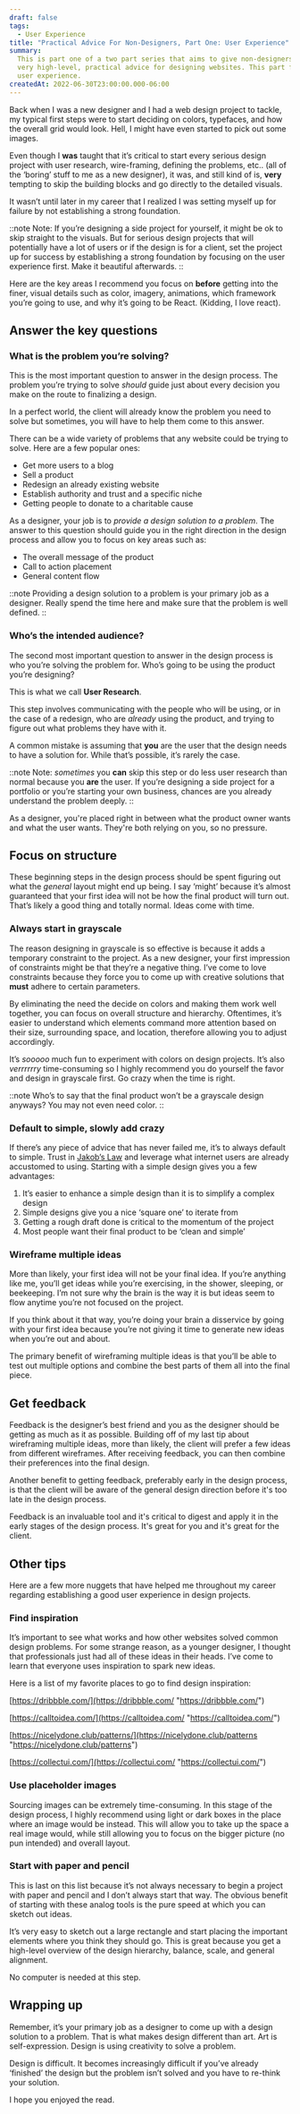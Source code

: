 ```yaml
---
draft: false
tags:
  - User Experience
title: "Practical Advice For Non-Designers, Part One: User Experience"
summary:
  This is part one of a two part series that aims to give non-designers some
  very high-level, practical advice for designing websites. This part focuses on overall
  user experience.
createdAt: 2022-06-30T23:00:00.000-06:00
---
```


Back when I was a new designer and I had a web design project to tackle, my typical first steps were to start deciding on colors, typefaces, and how the overall grid would look. Hell, I might have even started to pick out some images.

Even though I **was** taught that it’s critical to start every serious design project with user research, wire-framing, defining the problems, etc.. (all of the ‘boring’ stuff to me as a new designer), it was, and still kind of is, **very** tempting to skip the building blocks and go directly to the detailed visuals.

It wasn’t until later in my career that I realized I was setting myself up for failure by not establishing a strong foundation.

::note
Note: If you’re designing a side project for yourself, it might be ok to skip straight to the visuals. But for serious design projects that will potentially have a lot of users or if the design is for a client, set the project up for success by establishing a strong foundation by focusing on the user experience first. Make it beautiful afterwards.
::

Here are the key areas I recommend you focus on **before** getting into the finer, visual details such as color, imagery, animations, which framework you’re going to use, and why it’s going to be React. (Kidding, I love react).

## Answer the key questions

### What is the problem you’re solving?

This is the most important question to answer in the design process. The problem you’re trying to solve _should_ guide just about every decision you make on the route to finalizing a design.

In a perfect world, the client will already know the problem you need to solve but sometimes, you will have to help them come to this answer.

There can be a wide variety of problems that any website could be trying to solve. Here are a few popular ones:

- Get more users to a blog
- Sell a product
- Redesign an already existing website
- Establish authority and trust and a specific niche
- Getting people to donate to a charitable cause

As a designer, your job is to _provide a design solution to a problem_. The answer to this question should guide you in the right direction in the design process and allow you to focus on key areas such as:

- The overall message of the product
- Call to action placement
- General content flow

::note
Providing a design solution to a problem is your primary job as a designer. Really spend the time here and make sure that the problem is well defined.
::

### Who’s the intended audience?

The second most important question to answer in the design process is who you’re solving the problem for. Who’s going to be using the product you’re designing?

This is what we call **User Research**.

This step involves communicating with the people who will be using, or in the case of a redesign, who are _already_ using the product, and trying to figure out what problems they have with it.

A common mistake is assuming that **you** are the user that the design needs to have a solution for. While that’s possible, it’s rarely the case.

::note
Note: _sometimes_ you **can** skip this step or do less user research than normal because you **are** the user. If you’re designing a side project for a portfolio or you’re starting your own business, chances are you already understand the problem deeply.
::

As a designer, you're placed right in between what the product owner wants and what the user wants. They're both relying on you, so no pressure.

## Focus on structure

These beginning steps in the design process should be spent figuring out what the _general_ layout might end up being. I say ‘might’ because it’s almost guaranteed that your first idea will not be how the final product will turn out. That’s likely a good thing and totally normal. Ideas come with time.

### Always start in grayscale

The reason designing in grayscale is so effective is because it adds a temporary constraint to the project. As a new designer, your first impression of constraints might be that they’re a negative thing. I’ve come to love constraints because they force you to come up with creative solutions that **must** adhere to certain parameters.

By eliminating the need the decide on colors and making them work well together, you can focus on overall structure and hierarchy. Oftentimes, it’s easier to understand which elements command more attention based on their size, surrounding space, and location, therefore allowing you to adjust accordingly.

It’s _sooooo_ much fun to experiment with colors on design projects. It’s also _verrrrrry_ time-consuming so I highly recommend you do yourself the favor and design in grayscale first. Go crazy when the time is right.

::note
Who’s to say that the final product won’t be a grayscale design anyways? You may not even need color.
::

### Default to simple, slowly add crazy

If there’s any piece of advice that has never failed me, it’s to always default to simple. Trust in [Jakob’s Law](https://traekwells.com/blog/jakobs-law-and-how-to-use-it "Jakob's Law and how to use it") and leverage what internet users are already accustomed to using. Starting with a simple design gives you a few advantages:

1. It’s easier to enhance a simple design than it is to simplify a complex design
2. Simple designs give you a nice ‘square one’ to iterate from
3. Getting a rough draft done is critical to the momentum of the project
4. Most people want their final product to be ‘clean and simple’

### Wireframe multiple ideas

More than likely, your first idea will not be your final idea. If you’re anything like me, you’ll get ideas while you’re exercising, in the shower, sleeping, or beekeeping. I’m not sure why the brain is the way it is but ideas seem to flow anytime you’re not focused on the project.

If you think about it that way, you’re doing your brain a disservice by going with your first idea because you’re not giving it time to generate new ideas when you’re out and about.

The primary benefit of wireframing multiple ideas is that you’ll be able to test out multiple options and combine the best parts of them all into the final piece.

## Get feedback

Feedback is the designer’s best friend and you as the designer should be getting as much as it as possible. Building off of my last tip about wireframing multiple ideas, more than likely, the client will prefer a few ideas from different wireframes. After receiving feedback, you can then combine their preferences into the final design.

Another benefit to getting feedback, preferably early in the design process, is that the client will be aware of the general design direction before it's too late in the design process.

Feedback is an invaluable tool and it's critical to digest and apply it in the early stages of the design process. It's great for you and it's great for the client.

## Other tips

Here are a few more nuggets that have helped me throughout my career regarding establishing a good user experience in design projects.

### Find inspiration

It’s important to see what works and how other websites solved common design problems. For some strange reason, as a younger designer, I thought that professionals just had all of these ideas in their heads. I’ve come to learn that everyone uses inspiration to spark new ideas.

Here is a list of my favorite places to go to find design inspiration:

[https://dribbble.com/](https://dribbble.com/ "https://dribbble.com/")

[https://calltoidea.com/](https://calltoidea.com/ "https://calltoidea.com/")

[https://nicelydone.club/patterns/](https://nicelydone.club/patterns "https://nicelydone.club/patterns")

[https://collectui.com/](https://collectui.com/ "https://collectui.com/")

### Use placeholder images

Sourcing images can be extremely time-consuming. In this stage of the design process, I highly recommend using light or dark boxes in the place where an image would be instead. This will allow you to take up the space a real image would, while still allowing you to focus on the bigger picture (no pun intended) and overall layout.

### Start with paper and pencil

This is last on this list because it’s not always necessary to begin a project with paper and pencil and I don’t always start that way. The obvious benefit of starting with these analog tools is the pure speed at which you can sketch out ideas.

It’s very easy to sketch out a large rectangle and start placing the important elements where you think they should go. This is great because you get a high-level overview of the design hierarchy, balance, scale, and general alignment.

No computer is needed at this step.

## Wrapping up

Remember, it’s your primary job as a designer to come up with a design solution to a problem. That is what makes design different than art. Art is self-expression. Design is using creativity to solve a problem.

Design is difficult. It becomes increasingly difficult if you’ve already ‘finished’ the design but the problem isn’t solved and you have to re-think your solution.

I hope you enjoyed the read.
